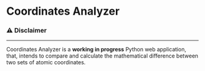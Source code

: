 # Coordinates Analyzer

### :warning: Disclaimer

---

Coordinates Analyzer is a **working in progress** Python web application, that, intends to compare and calculate the mathematical difference between two sets of atomic coordinates.



